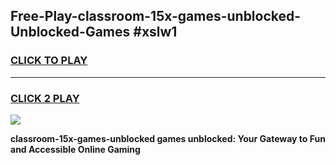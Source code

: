 
## Free-Play-classroom-15x-games-unblocked-Unblocked-Games #xslw1
<h3>
<a href="https://news.freeplayer.one?title=classroom-15x-games-unblocked&ref=8M">CLICK TO PLAY</a></h3>
<hr>

<h3>
<a href="https://news.freeplayer.one?title=classroom-15x-games-unblocked&ref=8M">CLICK 2 PLAY</a>
  
</h3>

<a href="https://news.freeplayer.one?title=classroom-15x-games-unblocked&ref=8M"><img src="https://clearcache.store/games.png"></a>


**classroom-15x-games-unblocked games unblocked: Your Gateway to Fun and Accessible Online Gaming**
